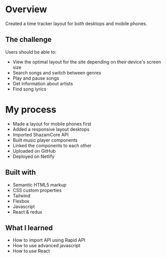 
# Overview

Created a time tracker layout for both desktops and mobile phones. 

## The challenge

Users should be able to:

- View the optimal layout for the site depending on their device's screen size
- Search songs and switch between genres
- Play and pause songs
- Get information about artists
- Find song lyrics


<!-- Need to add Screenshots -->
# My process

- Made a layout for mobile phones first
- Added a responsive layout desktops
- Imported ShazamCore API 
- Built music player components
- Linked the components to each other 
- Uploaded on GitHub
- Deployed on Netlify


## Built with

- Semantic HTML5 markup
- CSS custom properties
- Tailwind
- Flexbox
- Javascript
- React & redux


## What I learned

- How to import API using Rapid API
- How to use advanced javascript
- How to use React 
